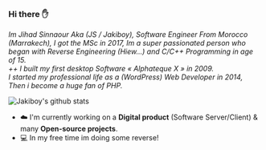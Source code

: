 ### Hi there ✋

*Im Jihad Sinnaour Aka (JS / Jakiboy), Software Engineer From Morocco (Marrakech),
I got the MSc in 2017, Im a super passionated person who began with Reverse Engineering (Hiew...) and C/C++ Programming in age of 15.  
++ I built my first desktop Software « Alphateque X » in 2009.  
I started my professional life as a (WordPress) Web Developer in 2014, Then i become a huge fan of PHP.*

![Jakiboy's github stats](https://github-readme-stats.vercel.app/api?username=Jakiboy&show_icons=true&theme=codeSTACKr)

- ☁️ I'm currently working on a **Digital product** (Software Server/Client) & many **Open-source projects**.
- 💻 In my free time im doing some reverse!
